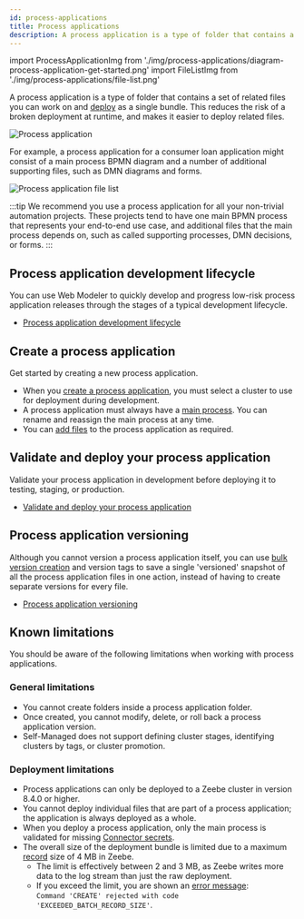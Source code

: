 ```yaml
---
id: process-applications
title: Process applications
description: A process application is a type of folder that contains a set of related files you can work on and deploy as a single bundle.
---
```


import ProcessApplicationImg from './img/process-applications/diagram-process-application-get-started.png'
import FileListImg from './img/process-applications/file-list.png'

A process application is a type of folder that contains a set of related files you can work on and [deploy](deploy-process-application.md) as a single bundle. This reduces the risk of a broken deployment at runtime, and makes it easier to deploy related files.

<p><img src={ProcessApplicationImg} alt="Process application" /></p>

For example, a process application for a consumer loan application might consist of a main process BPMN diagram and a number of additional supporting files, such as DMN diagrams and forms.

<p><img src={FileListImg} alt="Process application file list" /></p>

:::tip
We recommend you use a process application for all your non-trivial automation projects. These projects tend to have one main BPMN process that represents your end-to-end use case, and additional files that the main process depends on, such as called supporting processes, DMN decisions, or forms.
:::

## Process application development lifecycle

You can use Web Modeler to quickly develop and progress low-risk process application releases through the stages of a typical development lifecycle.

- [Process application development lifecycle](process-application-pipeline.md)

## Create a process application

Get started by creating a new process application.

- When you [create a process application](create-a-process-application.md), you must select a cluster to use for deployment during development.
- A process application must always have a [main process](/components/modeler/web-modeler/create-a-process-application.md#main-process). You can rename and reassign the main process at any time.
- You can [add files](/components/modeler/web-modeler/create-a-process-application.md#add-files-to-a-process-application) to the process application as required.

## Validate and deploy your process application

Validate your process application in development before deploying it to testing, staging, or production.

- [Validate and deploy your process application](deploy-process-application.md)

## Process application versioning

Although you cannot version a process application itself, you can use [bulk version creation](versions.md#bulk-version-creation) and version tags to save a single 'versioned' snapshot of all the process application files in one action, instead of having to create separate versions for every file.

- [Process application versioning](process-application-versioning.md)

## Known limitations

You should be aware of the following limitations when working with process applications.

### General limitations

- You cannot create folders inside a process application folder.
- Once created, you cannot modify, delete, or roll back a process application version.
- Self-Managed does not support defining cluster stages, identifying clusters by tags, or cluster promotion.

### Deployment limitations

- Process applications can only be deployed to a Zeebe cluster in version 8.4.0 or higher.
- You cannot deploy individual files that are part of a process application; the application is always deployed as a whole.
- When you deploy a process application, only the main process is validated for missing [Connector secrets](../../console/manage-clusters/manage-secrets.md).
- The overall size of the deployment bundle is limited due to a maximum [record](../../zeebe/technical-concepts/internal-processing.md) size of 4 MB in Zeebe.
  - The limit is effectively between 2 and 3 MB, as Zeebe writes more data to the log stream than just the raw deployment.
  - If you exceed the limit, you are shown an [error message](deploy-process-application.md#deployment-errors):<br/>
    `Command 'CREATE' rejected with code 'EXCEEDED_BATCH_RECORD_SIZE'`.
